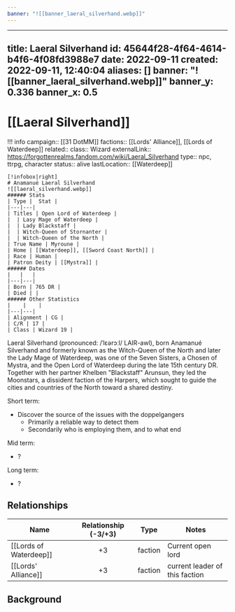 ```yaml
---
banner: "![[banner_laeral_silverhand.webp]]"
---
```

---
title: Laeral Silverhand
id: 45644f28-4f64-4614-b4f6-4f08fd3988e7
date: 2022-09-11
created: 2022-09-11, 12:40:04
aliases: []
banner: "![[banner_laeral_silverhand.webp]]"
banner_y: 0.336
banner_x: 0.5
---

# [[Laeral Silverhand]]

!!! info
    campaign:: [[31 DotMM]]
    factions:: [[Lords' Alliance]], [[Lords of Waterdeep]]
    related:: 
    class:: Wizard
    externalLink:: https://forgottenrealms.fandom.com/wiki/Laeral_Silverhand
    type:: npc, ttrpg, character
    status:: alive
    lastLocation:: [[Waterdeep]]

    [!infobox|right]
    # Anamanué Laeral Silverhand
    ![[laeral_silverhand.webp]]
    ###### Stats
    | Type |  Stat |
    |---|---|
    | Titles | Open Lord of Waterdeep |
    |  | Lasy Mage of Waterdeep |
    |  | Lady Blackstaff |
    |  | Witch-Queen of Stornanter |
    |  | Witch-Queen of the North |
    | True Name | Myroune |
    | Home | [[Waterdeep]], [[Sword Coast North]] |
    | Race | Human |
    | Patron Deity | [[Mystra]] |
    ###### Dates
    |   |   |
    |---|---|
    | Born | 765 DR |
    | Died | |
    ###### Other Statistics
    |    |    |
    |---|---|
    | Alignment | CG |
    | C/R | 17 |
    | Class | Wizard 19 |

Laeral Silverhand (pronounced: /ˈlɛərɔːl/ LAIR-awl), born Anamanué Silverhand and formerly known as the Witch-Queen of the North and later the Lady Mage of Waterdeep, was one of the Seven Sisters, a Chosen of Mystra, and the Open Lord of Waterdeep during the late 15th century DR. Together with her partner Khelben "Blackstaff" Arunsun, they led the Moonstars, a dissident faction of the Harpers, which sought to guide the cities and countries of the North toward a shared destiny.

Short term:
 - Discover the source of the issues with the doppelgangers
	 - Primarily a reliable way to detect them
	 - Secondarily who is employing them, and to what end

Mid term:
- ?

Long term:
- ?

## Relationships

| Name                   | Relationship (-3/+3) | Type    | Notes                          |
| ---------------------- |:--------------------:| ------- | ------------------------------ |
| [[Lords of Waterdeep]] |          +3          | faction | Current open lord              |
| [[Lords' Alliance]]    |          +3          | faction | current leader of this faction | 


## Background



